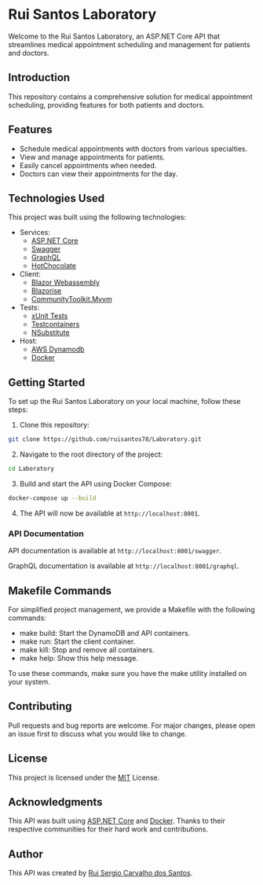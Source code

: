 # Rui Santos Laboratory

Welcome to the Rui Santos Laboratory, an ASP.NET Core API that streamlines medical appointment scheduling and management for patients and doctors.

## Introduction

This repository contains a comprehensive solution for medical appointment scheduling, providing features for both patients and doctors.

## Features

- Schedule medical appointments with doctors from various specialties.
- View and manage appointments for patients.
- Easily cancel appointments when needed.
- Doctors can view their appointments for the day.

## Technologies Used

This project was built using the following technologies:

- Services:
  - [ASP.NET Core](https://dotnet.microsoft.com/apps/aspnet)
  - [Swagger](https://swagger.io/)
  - [GraphQL](https://graphql.org/)
  - [HotChocolate](https://chillicream.com/docs/hotchocolate/v13)
- Client:
  - [Blazor Webassembly](https://dotnet.microsoft.com/en-us/apps/aspnet/web-apps/blazor)
  - [Blazorise](https://blazorise.com/)
  - [CommunityToolkit.Mvvm](https://learn.microsoft.com/en-us/dotnet/communitytoolkit/mvvm/)
- Tests:
  - [xUnit Tests](https://xunit.net/)
  - [Testcontainers](https://dotnet.testcontainers.org/)
  - [NSubstitute](https://nsubstitute.github.io/)
- Host:
  - [AWS Dynamodb](https://aws.amazon.com/en/pm/dynamodb/)
  - [Docker](https://www.docker.com/)

## Getting Started
To set up the Rui Santos Laboratory on your local machine, follow these steps:

1. Clone this repository:
```bash
git clone https://github.com/ruisantos78/Laboratory.git
```

2. Navigate to the root directory of the project:
```bash
cd Laboratory
```

3. Build and start the API using Docker Compose:
```bash
docker-compose up --build
```

4. The API will now be available at `http://localhost:8001`.

### API Documentation

API documentation is available at `http://localhost:8001/swagger`.

GraphQL documentation is available at `http://localhost:8001/graphql`.

## Makefile Commands

For simplified project management, we provide a Makefile with the following commands:

- make build: Start the DynamoDB and API containers.
- make run: Start the client container.
- make kill: Stop and remove all containers.
- make help: Show this help message.

To use these commands, make sure you have the make utility installed on your system.

## Contributing

Pull requests and bug reports are welcome. For major changes, please open an issue first to discuss what you would like to change.

## License

This project is licensed under the [MIT](https://opensource.org/licenses/MIT) License.

## Acknowledgments

This API was built using [ASP.NET Core](https://dotnet.microsoft.com/apps/aspnet) and [Docker](https://www.docker.com/). Thanks to their respective communities for their hard work and contributions.

## Author

This API was created by [Rui Sergio Carvalho dos Santos](https://github.com/ruisantos78).
